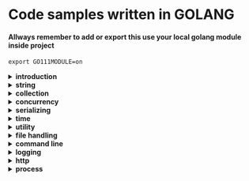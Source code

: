 # Code samples written in GOLANG

#### Allways remember to add or export this use your local golang module inside project
```
export GO111MODULE=on
```

<details>
    <summary><strong>introduction</strong></summary>

- [hello world](./introduction/hello_world.go)
- [Variables](./introduction/variables.go)
- [type conversions](./introduction/type_conversions.go)
- [types](./introduction/types.go)
- [flow controll](./introduction/flow_control.go)
- [functions](./introduction/functions.go)
- [variadic function](./introduction/variadic_functions.go)
- [recursion](./introduction/recursion.go)
- [defer](./introduction/defer.go)
- [panic and recover](./introduction/panic_and_recover.go)
- [closures](./introduction/colsures.go)
- [pointers](./introduction/pointers.go)
- [structs](./introduction/structs.go)
- [custom struct tag validations](./introduction/custom_struct_valiations.go)
- [struct embedding](./introduction/struct_embedding.go)
- [interfaces](./introduction/interfaces.go)
- [errors](./introduction/errors.go)
- [readers](./introduction/readers.go)
- [generics](./introduction/generics.go)
- [custom default parameter in function argument](./introduction/test_custom_default_parameters.go)

</details>

<details>
    <summary><strong>string</strong></summary>

- [string and runes](./strings/string_and_runes.go)
- [string builders](./strings/string_builder.go)
- [string functions](./strings/string_functions.go)
- [string formatting](./strings/string_formatting.go)
- [regular expression](./strings/regular_expressions.go)
- [text templates](./strings/text_templates.go)

</details>


<details>
    <summary><strong>collection</strong></summary>

- [arrays](./collections/arrays.go)
- [slices](./collections/slices.go)
- [map](./collections/map.go)
- [range](./collections/ranges.go)
- [sorting](./collections/sorting.go)
- [custom sorting](./collections/custom_sorting.go)
- [linked list](./collections/linked_lists.go)
- [ordered map](./collections/order_maps.go)

</details>


<details>
    <summary><strong>concurrency</strong></summary>

- [go routines](./concurrency/go_routines.go)
- [channels](./concurrency/channels.go)
- [channel buffering](./concurrency/channel_buffering.go)
- [Channel Synchronization](./concurrency/channel_synchronization.go)
- [Channel Directions](./concurrency/channel_directions.go)
- [select](./concurrency/selects.go)
- [timeouts](./concurrency/timeouts.go)
- [non-blocking channel operation](./concurrency/non_blocking_channel_operations.go)
- [closing channel](./concurrency/closing_channel.go)
- [range over channels](./concurrency/range_over_channels.go)
- [timers](./concurrency/timers.go)
- [tickers](./concurrency/tickers.go)
- [worker pool](./concurrency/worker_pools.go)
- [wait groups](./concurrency/wait_groups.go)
- [rate limitting](./concurrency/rate_limiting.go)
- [atomic counter](./concurrency/atomic_counters.go)
- [mutexes](./concurrency/mutexes.go)
- [stateful goroutines](./concurrency/stateful_goroutines.go)

</details>


<details>
    <summary><strong>serializing</strong></summary>

- [json serializer/deserializer](./serializing/json_example.go)
- [xml serializer/deserializer](./concurrency/stateful_goroutines.go)

</details>


<details>
    <summary><strong>time</strong></summary>

- [time](./time/time.go)
- [epoch](./time/epoch.go)
- [time formatting/parsing](./time/time_formatting.go)
</details>


<details>
    <summary><strong>utility</strong></summary>

- [random numbers](./utility/random_number_generator.go)
- [number parsing](./utility/number_parsing.go)
- [url parsing](./utility/url_parsing.go)
- [sha256 hashing](./utility/sha256.go)
- [base64 encoding/decoding](./utility/base64_encoding.go)
- [reflections](./utility/reflections.go)

</details>


<details>
    <summary><strong>file handling</strong></summary>

- [print file](./files/cat_file.go)
- [reading files](./files/reading_files.go)
- [writing files](./files/writing_files.go)
- [appending files](./files/appending_files.go)
- [line filters](./files/line_filters.go)
- [file paths](./files/file_paths.go)
- [directories](./files/directories.go)
- [temporary files and directories](./files/temporary_files_and_directories.go)
- [embed directive](./files/embed_directive.go)


</details>


<details>
    <summary><strong>command line</strong></summary>

- [command line arguments](./commandline/command_line_arguments.go)
- [command line flags](./commandline/command_line_flags.go)
- [command line sub commands](./commandline/command_line_subcommands.go)
- [environment variables](./commandline/environment_variables.go)

</details>


<details>
    <summary><strong>logging</strong></summary>

- [logging](./loggings/logging.go)
</details>


<details>
    <summary><strong>http</strong></summary>

- [http client](./http/http_client.go)
- [http server](./http/http_server.go)
- [http context](./http/context.go)
- [custom http writter](./http/custom_http_writter.go)
</details>


<details>
    <summary><strong>process</strong></summary>

- [spawning process](./process/spawning_processes.go)
- [execing process](./process/execing_process.go)
- [signals](./process/signals.go)
- [exit](./process/exit.go)
</details>